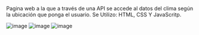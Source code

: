 Pagina web a la que a través de una API se accede al datos del clima según la ubicación que ponga el usuario.
Se Utilizo: HTML, CSS Y JavaScritp.

![image](https://github.com/user-attachments/assets/c4b58495-4c90-47af-aafa-b96a29e20cea)
![image](https://github.com/user-attachments/assets/eaef10fa-39a3-4a10-95f6-879d5b2da147)
![image](https://github.com/user-attachments/assets/2dca3359-30fb-4488-a5f4-f7443495ecd6)


